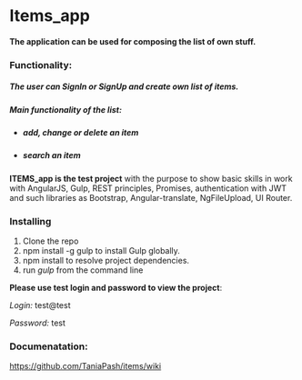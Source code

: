 # Items_app

#### The application can be used for composing the list of own stuff.

### Functionality:
##### The user can SignIn or SignUp and create own list of items. 
##### Main functionality of the list:
* ##### add, change or delete an item
* ##### search an item

**ITEMS_app is the test project** with the purpose to show basic skills in work with AngularJS, Gulp, REST principles, Promises, authentication with JWT and such libraries as Bootstrap, Angular-translate, NgFileUpload, UI Router.

### Installing

1. Clone the repo
2. npm install -g gulp to install Gulp globally.
3. npm install to resolve project dependencies.
4. run *gulp* from the command line

**Please use test login and password to view the project**:

*Login:* test@test

*Password:* test

### Documenatation:
https://github.com/TaniaPash/items/wiki


